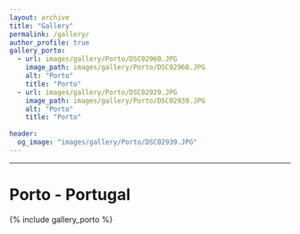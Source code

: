 ```yaml
---
layout: archive
title: "Gallery"
permalink: /gallery/
author_profile: true
gallery_porto:
  - url: images/gallery/Porto/DSC02960.JPG
    image_path: images/gallery/Porto/DSC02960.JPG
    alt: "Porto"
    title: "Porto"
  - url: images/gallery/Porto/DSC02929.JPG
    image_path: images/gallery/Porto/DSC02939.JPG
    alt: "Porto"
    title: "Porto"
 
header:
  og_image: "images/gallery/Porto/DSC02939.JPG"
---
```

---
# Porto - Portugal
{% include gallery_porto %}
